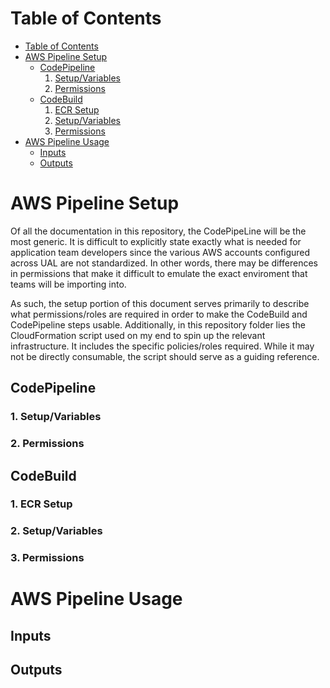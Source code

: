 Table of Contents
=================
<!--ts-->
   * [Table of Contents](#table-of-contents)
   * [AWS Pipeline Setup](#AWS-Pipeline-Setup)
      * [CodePipeline](#CodePipeline)
        1. [Setup/Variables](#1-Setup/Variables)
        2. [Permissions](#2-Permissions)
      * [CodeBuild](#CodeBuild)
        1. [ECR Setup](#1-ECR-Setup)
        2. [Setup/Variables](#2-Setup/Variables)
        3. [Permissions](#3-Permissions)
   * [AWS Pipeline Usage](#AWS-Pipeline-Usage)
      * [Inputs](#inputs)
      * [Outputs](#outputs)
<!--te-->

# AWS Pipeline Setup
Of all the documentation in this repository, the CodePipeLine will be the most generic. It is difficult to explicitly state exactly what is needed for application team developers since the various AWS accounts configured across UAL are not standardized. In other words, there may be differences in permissions that make it difficult to emulate the exact enviroment that teams will be importing into. 

As such, the setup portion of this document serves primarily to describe what permissions/roles are required in order to make the CodeBuild and CodePipeline steps usable. Additionally, in this repository folder lies the CloudFormation script used on my end to spin up the relevant infrastructure. It includes the specific policies/roles required. While it may not be directly consumable, the script should serve as a guiding reference.

## CodePipeline
### 1. Setup/Variables
### 2. Permissions

## CodeBuild
### 1. ECR Setup
### 2. Setup/Variables
### 3. Permissions

# AWS Pipeline Usage
## Inputs
## Outputs
